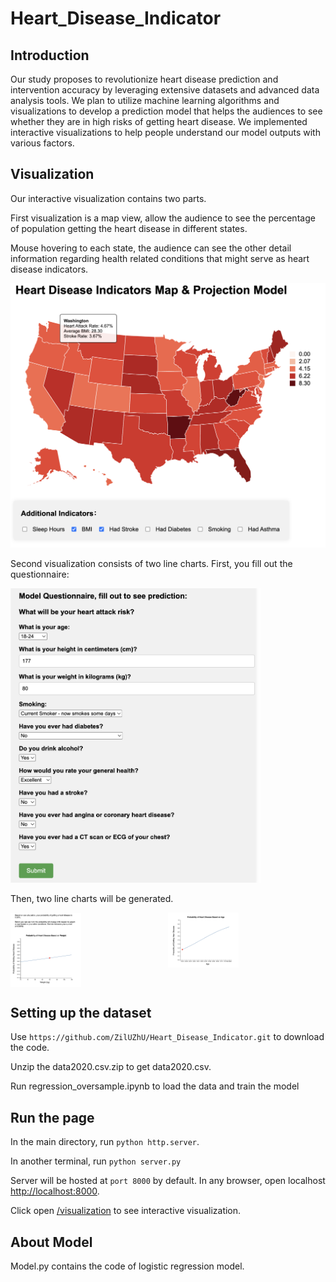 # Heart_Disease_Indicator

## Introduction

Our study proposes to revolutionize heart disease prediction and intervention accuracy by leveraging extensive datasets and advanced data analysis tools. We plan to utilize machine learning algorithms and visualizations to develop a prediction model that helps the audiences to see whether they are in high risks of getting heart disease. We implemented interactive visualizations to help people understand our model outputs with various factors.

## Visualization

Our interactive visualization contains two parts.

First visualization is a map view, allow the audience to see the percentage of population getting the heart disease in different states.

Mouse hovering to each state, the audience can see the other detail information regarding health related conditions that might serve as heart disease indicators.

<img src="assets/map.png" alt="Map with tool tip" style="width: 700px; height: auto;">



<!-- include screenshot here -->

Second visualization consists of two line charts. First, you fill out the questionnaire:

<img src="assets/questions.png" alt="Map with tool tip" style="width: 400px; height: auto;">


Then, two line charts will be generated.

<div style="display: grid; grid-template-columns: 1fr 1fr;">
    <img src="assets/weight.png" alt="Probability with respect to weight" style="width: 45%; height: auto;">
    <img src="assets/age.png" alt="Probability with respect to age" style="width: 45%; height: auto;">
</div>


## Setting up the dataset

Use `https://github.com/ZilUZhU/Heart_Disease_Indicator.git` to download the code.

Unzip the data2020.csv.zip to get data2020.csv. 

Run regression_oversample.ipynb to load the data and train the model

## Run the page

In the main directory, run `python http.server`.

In another terminal, run `python server.py`

Server will be hosted at `port 8000` by default. In any browser, open localhost [http://localhost:8000](http://localhost:8000).

Click open [/visualization](http://localhost:8000/visualization/) to see interactive visualization.

## About Model

Model.py contains the code of logistic regression model.  



